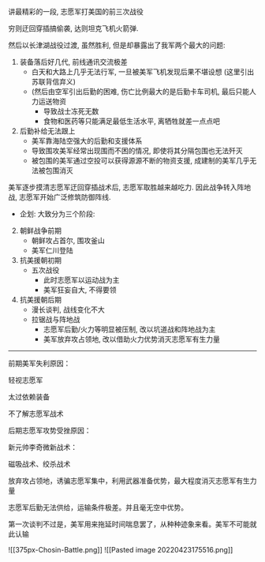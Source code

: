 讲最精彩的一段, 志愿军打美国的前三次战役

穷则迂回穿插搞偷袭, 达则坦克飞机火箭弹.

然后以长津湖战役过渡, 虽然胜利, 但是却暴露出了我军两个最大的问题:
1. 装备落后好几代, 前线通讯交流极差
	- 白天和大路上几乎无法行军, 一旦被美军飞机发现后果不堪设想 (这里引出苏联背信弃义)
	- (然后由空军引出后勤的困难, 伤亡比例最大的是后勤卡车司机, 最后只能人力运送物资
		- 导致战士冻死无数
		- 食物和医药等只能满足最低生活水平, 离牺牲就差一点点吧
1. 后勤补给无法跟上
	- 美军靠海陆空强大的后勤和支援体系
	- 导致围攻美军经常出现围而不困的情况, 即使将其分隔包围也无法歼灭
	- 被包围的美军通过空投可以获得源源不断的物资支援, 成建制的美军几乎无法被包围消灭

美军逐步摸清志愿军迂回穿插战术后, 志愿军取胜越来越吃力. 因此战争转入阵地战, 志愿军开始广泛修筑防御阵线.

- 企划:  大致分为三个阶段:
2. 朝鲜战争前期
	- 朝鲜攻占首尔, 围攻釜山
	- 美军仁川登陆
3. 抗美援朝初期
	- 五次战役
		- 此时志愿军以运动战为主
		- 美军狂妄自大, 不得要领
4. 抗美援朝后期
	- 漫长谈判, 战线变化不大
	- 拉锯战与阵地战
		- 志愿军后勤/火力等明显被压制, 改以坑道战和阵地战为主
		- 美军放弃攻占领地, 改以借助火力优势消灭志愿军有生力量

***

前期美军失利原因：

轻视志愿军

太过依赖装备

不了解志愿军战术

后期志愿军攻势受挫原因：

新元帅李奇微新战术：

磁吸战术、绞杀战术

放弃攻占领地，诱骗志愿军集中，利用武器准备优势，最大程度消灭志愿军有生力量

志愿军后勤无法供给，运输条件极差。并且毫无空中优势。

第一次谈判不过是，美军用来拖延时间喘息罢了，从种种迹象来看。美军不可能就此认输



![[375px-Chosin-Battle.png]]
![[Pasted image 20220423175516.png]]